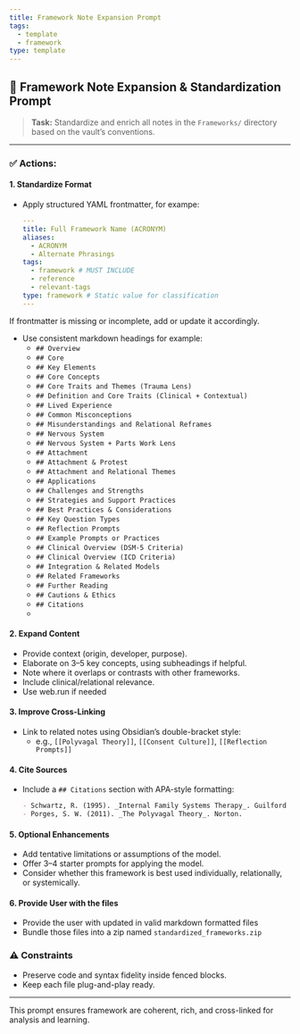 ```yaml
---
title: Framework Note Expansion Prompt
tags:
  - template
  - framework
type: template
---
```


<!-- @format -->

## 🧱 Framework Note Expansion & Standardization Prompt

> **Task:** Standardize and enrich all notes in the `Frameworks/` directory based on the vault’s conventions.

---

### ✅ Actions:

#### 1. Standardize Format

- Apply structured YAML frontmatter, for exampe:
  ```yaml
  ---
  title: Full Framework Name (ACRONYM)
  aliases:
    - ACRONYM
    - Alternate Phrasings
  tags:
    - framework # MUST INCLUDE
    - reference
    - relevant-tags
  type: framework # Static value for classification
  ---
  ```

If frontmatter is missing or incomplete, add or update it accordingly.

- Use consistent markdown headings for example:
  - `## Overview`
  - `## Core`
  - `## Key Elements`
  - `## Core Concepts`
  - `## Core Traits and Themes (Trauma Lens)`
  - `## Definition and Core Traits (Clinical + Contextual)`
  - `## Lived Experience`
  - `## Common Misconceptions`
  - `## Misunderstandings and Relational Reframes`
  - `## Nervous System`
  - `## Nervous System + Parts Work Lens`
  - `## Attachment`
  - `## Attachment & Protest`
  - `## Attachment and Relational Themes`
  - `## Applications`
  - `## Challenges and Strengths`
  - `## Strategies and Support Practices`
  - `## Best Practices & Considerations`
  - `## Key Question Types`
  - `## Reflection Prompts`
  - `## Example Prompts or Practices`
  - `## Clinical Overview (DSM-5 Criteria)`
  - `## Clinical Overview (ICD Criteria)`
  - `## Integration & Related Models`
  - `## Related Frameworks`
  - `## Further Reading`
  - `## Cautions & Ethics`
  - `## Citations`
  -

#### 2. Expand Content

- Provide context (origin, developer, purpose).
- Elaborate on 3–5 key concepts, using subheadings if helpful.
- Note where it overlaps or contrasts with other frameworks.
- Include clinical/relational relevance.
- Use web.run if needed

#### 3. Improve Cross-Linking

- Link to related notes using Obsidian’s double-bracket style:
  - e.g., `[[Polyvagal Theory]]`, `[[Consent Culture]]`, `[[Reflection Prompts]]`

#### 4. Cite Sources

- Include a `## Citations` section with APA-style formatting:
  ```markdown
  - Schwartz, R. (1995). _Internal Family Systems Therapy_. Guilford Press.
  - Porges, S. W. (2011). _The Polyvagal Theory_. Norton.
  ```

#### 5. Optional Enhancements

- Add tentative limitations or assumptions of the model.
- Offer 3–4 starter prompts for applying the model.
- Consider whether this framework is best used individually, relationally, or systemically.

#### 6. Provide User with the files

- Provide the user with updated in valid markdown formatted files
- Bundle those files into a zip named `standardized_frameworks.zip`

### ⚠️ Constraints

- Preserve code and syntax fidelity inside fenced blocks.
- Keep each file plug-and-play ready.

---

This prompt ensures framework are coherent, rich, and cross-linked for analysis and learning.
